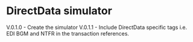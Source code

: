 # DirectData simulator

V.0.1.0 - Create the simulator
V.0.1.1 - Include DirectData specific tags i.e. EDI BGM and NTFR in the transaction references.


